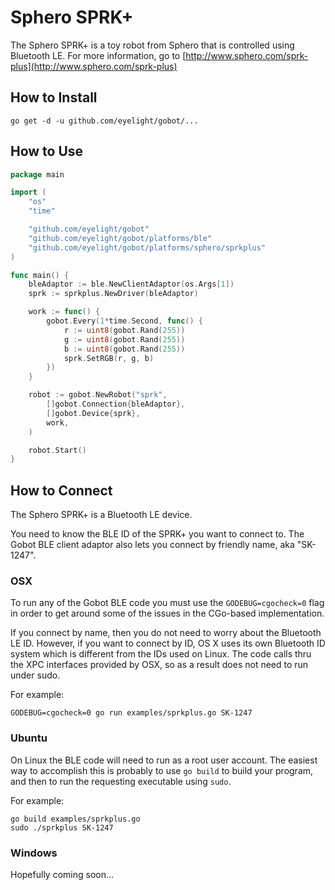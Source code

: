 # Sphero SPRK+

The Sphero SPRK+ is a toy robot from Sphero that is controlled using Bluetooth LE. For more information, go to [http://www.sphero.com/sprk-plus](http://www.sphero.com/sprk-plus)

## How to Install

```
go get -d -u github.com/eyelight/gobot/...
```

## How to Use

```go
package main

import (
	"os"
	"time"

	"github.com/eyelight/gobot"
	"github.com/eyelight/gobot/platforms/ble"
	"github.com/eyelight/gobot/platforms/sphero/sprkplus"
)

func main() {
	bleAdaptor := ble.NewClientAdaptor(os.Args[1])
	sprk := sprkplus.NewDriver(bleAdaptor)

	work := func() {
		gobot.Every(1*time.Second, func() {
			r := uint8(gobot.Rand(255))
			g := uint8(gobot.Rand(255))
			b := uint8(gobot.Rand(255))
			sprk.SetRGB(r, g, b)
		})
	}

	robot := gobot.NewRobot("sprk",
		[]gobot.Connection{bleAdaptor},
		[]gobot.Device{sprk},
		work,
	)

	robot.Start()
}
```

## How to Connect

The Sphero SPRK+ is a Bluetooth LE device.

You need to know the BLE ID of the SPRK+ you want to connect to. The Gobot BLE client adaptor also lets you connect by friendly name, aka "SK-1247".

### OSX

To run any of the Gobot BLE code you must use the `GODEBUG=cgocheck=0` flag in order to get around some of the issues in the CGo-based implementation.

If you connect by name, then you do not need to worry about the Bluetooth LE ID. However, if you want to connect by ID, OS X uses its own Bluetooth ID system which is different from the IDs used on Linux. The code calls thru the XPC interfaces provided by OSX, so as a result does not need to run under sudo.

For example:

    GODEBUG=cgocheck=0 go run examples/sprkplus.go SK-1247

### Ubuntu

On Linux the BLE code will need to run as a root user account. The easiest way to accomplish this is probably to use `go build` to build your program, and then to run the requesting executable using `sudo`.

For example:

    go build examples/sprkplus.go
    sudo ./sprkplus SK-1247

### Windows

Hopefully coming soon...

